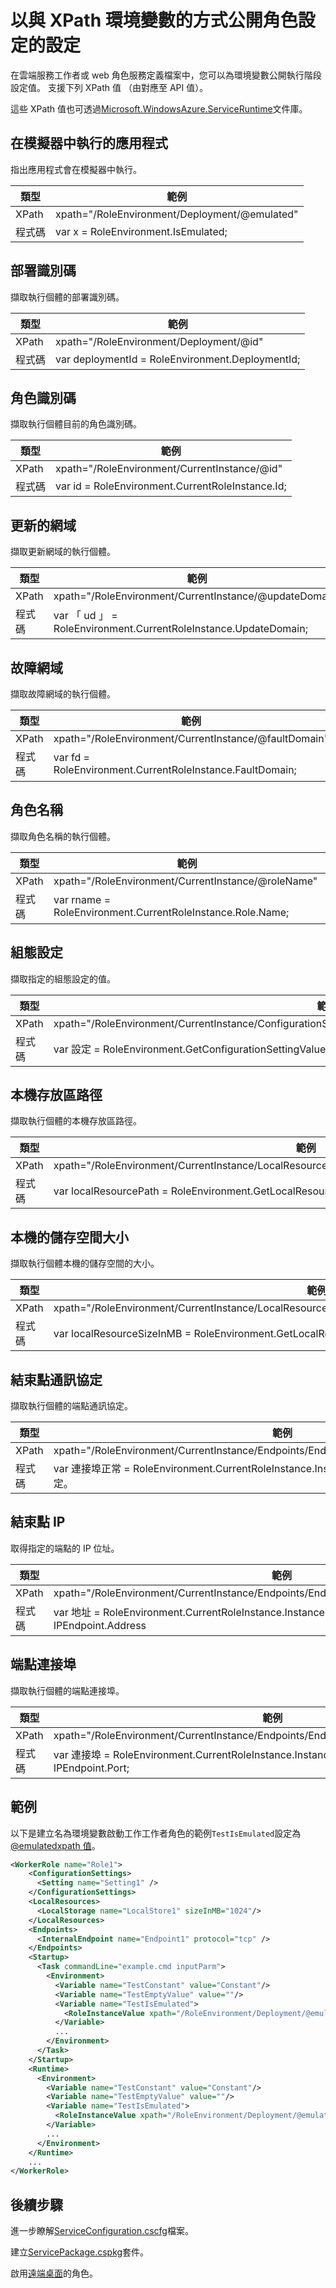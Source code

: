 <properties 
pageTitle="雲端服務角色 config XPath 速查表 |Microsoft Azure" 
description="各種 XPath 設定您可以使用雲端服務角色組態中與環境變數公開設定。" 
services="cloud-services" 
documentationCenter="" 
authors="Thraka" 
manager="timlt" 
editor=""/>
<tags 
ms.service="cloud-services" 
ms.workload="tbd" 
ms.tgt_pltfrm="na" 
ms.devlang="na" 
ms.topic="article" 
ms.date="08/10/2016" 
ms.author="adegeo"/>

# <a name="expose-role-configuration-settings-as-an-environment-variable-with-xpath"></a>以與 XPath 環境變數的方式公開角色設定的設定

在雲端服務工作者或 web 角色服務定義檔案中，您可以為環境變數公開執行階段設定值。 支援下列 XPath 值 （由對應至 API 值）。

這些 XPath 值也可透過[Microsoft.WindowsAzure.ServiceRuntime](https://msdn.microsoft.com/library/microsoft.windowsazure.serviceruntime.roleenvironment.aspx)文件庫。 

## <a name="app-running-in-emulator"></a>在模擬器中執行的應用程式

指出應用程式會在模擬器中執行。

| 類型  | 範例 |
| ----- | ------- |
| XPath | xpath="/RoleEnvironment/Deployment/@emulated" |
| 程式碼  | var x = RoleEnvironment.IsEmulated; |


## <a name="deployment-id"></a>部署識別碼

擷取執行個體的部署識別碼。

| 類型  | 範例 |
| ----- | ------- |
| XPath | xpath="/RoleEnvironment/Deployment/@id" |
| 程式碼  | var deploymentId = RoleEnvironment.DeploymentId; |


## <a name="role-id"></a>角色識別碼 

擷取執行個體目前的角色識別碼。

| 類型  | 範例 |
| ----- | ------- |
| XPath | xpath="/RoleEnvironment/CurrentInstance/@id" |
| 程式碼  | var id = RoleEnvironment.CurrentRoleInstance.Id; |


## <a name="update-domain"></a>更新的網域

擷取更新網域的執行個體。

| 類型  | 範例 |
| ----- | ------- |
| XPath | xpath="/RoleEnvironment/CurrentInstance/@updateDomain" |
| 程式碼  | var 「 ud 」 = RoleEnvironment.CurrentRoleInstance.UpdateDomain; |


## <a name="fault-domain"></a>故障網域

擷取故障網域的執行個體。

| 類型  | 範例 |
| ----- | ------- |
| XPath | xpath="/RoleEnvironment/CurrentInstance/@faultDomain" |
| 程式碼  | var fd = RoleEnvironment.CurrentRoleInstance.FaultDomain; |


## <a name="role-name"></a>角色名稱

擷取角色名稱的執行個體。

| 類型  | 範例 |
| ----- | ------- |
| XPath | xpath="/RoleEnvironment/CurrentInstance/@roleName" |
| 程式碼  | var rname = RoleEnvironment.CurrentRoleInstance.Role.Name;  |


## <a name="config-setting"></a>組態設定

擷取指定的組態設定的值。

| 類型  | 範例 |
| ----- | ------- |
| XPath | xpath="/RoleEnvironment/CurrentInstance/ConfigurationSettings/ConfigurationSetting[@name='Setting1']/@value" |
| 程式碼  | var 設定 = RoleEnvironment.GetConfigurationSettingValue("Setting1"); |
 
## <a name="local-storage-path"></a>本機存放區路徑

擷取執行個體的本機存放區路徑。

| 類型  | 範例 |
| ----- | ------- |
| XPath | xpath="/RoleEnvironment/CurrentInstance/LocalResources/LocalResource[@name='LocalStore1']/@path" |
| 程式碼  | var localResourcePath = RoleEnvironment.GetLocalResource("LocalStore1")。RootPath; |


## <a name="local-storage-size"></a>本機的儲存空間大小

擷取執行個體本機的儲存空間的大小。

| 類型  | 範例 |
| ----- | ------- |
| XPath | xpath="/RoleEnvironment/CurrentInstance/LocalResources/LocalResource[@name='LocalStore1']/@sizeInMB" |
| 程式碼  | var localResourceSizeInMB = RoleEnvironment.GetLocalResource("LocalStore1")。MaximumSizeInMegabytes; |

## <a name="endpoint-protocol"></a>結束點通訊協定 

擷取執行個體的端點通訊協定。

| 類型  | 範例 |
| ----- | ------- |
| XPath | xpath="/RoleEnvironment/CurrentInstance/Endpoints/Endpoint[@name='Endpoint1']/@protocol" |
| 程式碼  | var 連接埠正常 = RoleEnvironment.CurrentRoleInstance.InstanceEndpoints["Endpoint1 」]。通訊協定。 |

## <a name="endpoint-ip"></a>結束點 IP

取得指定的端點的 IP 位址。

| 類型 | 範例 |
| ----- | ---- |
| XPath | xpath="/RoleEnvironment/CurrentInstance/Endpoints/Endpoint[@name='Endpoint1']/@address" |
| 程式碼  | var 地址 = RoleEnvironment.CurrentRoleInstance.InstanceEndpoints["Endpoint1 」]。IPEndpoint.Address |

## <a name="endpoint-port"></a>端點連接埠 

擷取執行個體的端點連接埠。

| 類型  | 範例 |
| ----- | ------- |
| XPath | xpath="/RoleEnvironment/CurrentInstance/Endpoints/Endpoint[@name='Endpoint1']/@port" |
| 程式碼  | var 連接埠 = RoleEnvironment.CurrentRoleInstance.InstanceEndpoints["Endpoint1 」]。IPEndpoint.Port; |





## <a name="example"></a>範例

以下是建立名為環境變數啟動工作工作者角色的範例`TestIsEmulated`設定為[@emulatedxpath 值](#app-running-in-emulator)。 

```xml
<WorkerRole name="Role1">
    <ConfigurationSettings>
      <Setting name="Setting1" />
    </ConfigurationSettings>
    <LocalResources>
      <LocalStorage name="LocalStore1" sizeInMB="1024"/>
    </LocalResources>
    <Endpoints>
      <InternalEndpoint name="Endpoint1" protocol="tcp" />
    </Endpoints>
    <Startup>
      <Task commandLine="example.cmd inputParm">
        <Environment>
          <Variable name="TestConstant" value="Constant"/>
          <Variable name="TestEmptyValue" value=""/>
          <Variable name="TestIsEmulated">
            <RoleInstanceValue xpath="/RoleEnvironment/Deployment/@emulated"/>
          </Variable>
          ...
        </Environment>
      </Task>
    </Startup>
    <Runtime>
      <Environment>
        <Variable name="TestConstant" value="Constant"/>
        <Variable name="TestEmptyValue" value=""/>
        <Variable name="TestIsEmulated">
          <RoleInstanceValue xpath="/RoleEnvironment/Deployment/@emulated"/>
        </Variable>
        ...
      </Environment>
    </Runtime>
    ...
</WorkerRole>
```

## <a name="next-steps"></a>後續步驟

進一步瞭解[ServiceConfiguration.cscfg](cloud-services-model-and-package.md#serviceconfigurationcscfg)檔案。

建立[ServicePackage.cspkg](cloud-services-model-and-package.md#servicepackagecspkg)套件。

啟用[遠端桌面](cloud-services-role-enable-remote-desktop.md)的角色。
